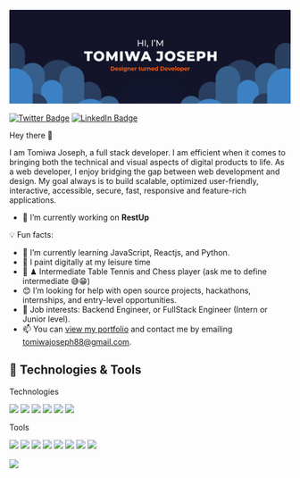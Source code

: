 [![Tomiwa's GitHub Banner](./assets/GitHubHeader.png)](https://tomiwajoseph.vercel.app)

[![Twitter Badge](https://img.shields.io/badge/Twitter-Profile-informational?style=flat&logo=twitter&logoColor=white&color=1CA2F1)](https://twitter.com/tomiwajoseph10)
[![LinkedIn Badge](https://img.shields.io/badge/LinkedIn-Profile-informational?style=flat&logo=linkedin&logoColor=white&color=0D76A8)](https://linkedin.com/in/tomiwa-joseph-a2b024203)

Hey there 👋

I am Tomiwa Joseph, a full stack developer. I am efficient when it comes to bringing both the technical and visual aspects of digital products to life. As a web developer, I enjoy bridging the gap between web development and design. My goal always is to build scalable, optimized user-friendly, interactive, accessible, secure, fast, responsive and feature-rich applications.

- 🔭 I’m currently working on **RestUp**

💡 Fun facts:

- 🌱 I’m currently learning JavaScript, Reactjs, and Python.
- 🎨 I paint digitally at my leisure time
- 🏓 ♟ Intermediate Table Tennis and Chess player (ask me to define intermediate 😅😁)
- 😊 I’m looking for help with open source projects, hackathons, internships, and entry-level opportunities.
- 💼 Job interests: Backend Engineer, or FullStack Engineer (Intern or Junior level).
- 📫 You can [view my portfolio](https://tomiwajoseph.vercel.app) and contact me by emailing tomiwajoseph88@gmail.com.

## 🔧 Technologies & Tools

Technologies

![](https://img.shields.io/badge/Code-Python-informational?style=flat&logo=python&logoColor=white&color=2bbc8a)
![](https://img.shields.io/badge/Code-JavaScript-informational?style=flat&logo=javascript&logoColor=white&color=2bbc8a)
![](https://img.shields.io/badge/Code-React-informational?style=flat&logo=react&logoColor=white&color=4AB197)
![](https://img.shields.io/badge/Code-Django-informational?style=flat&logo=django&logoColor=white&color=4AB197)
![](https://img.shields.io/badge/Style-CSS-informational?style=flat&logo=css3&logoColor=white&color=4AB197)
![](https://img.shields.io/badge/Markup-HTML-informational?style=flat&logo=html5&logoColor=white&color=4AB197)

Tools

![](https://img.shields.io/badge/Tools-MySQL-informational?style=flat&logo=mysql&logoColor=white&color=4AB197)
![](https://img.shields.io/badge/Tools-Sqlite-informational?style=flat&logo=sqlite&logoColor=white&color=4AB197)
![](https://img.shields.io/badge/Tools-Netlify-informational?style=flat&logo=netlify&logoColor=white&color=4AB197)
![](https://img.shields.io/badge/Tools-NPM-informational?style=flat&logo=npm&logoColor=white&color=4AB197)
![](https://img.shields.io/badge/Tools-Postman-informational?style=flat&logo=Postman&logoColor=white&color=4AB197)
![](https://img.shields.io/badge/Tools-Heroku-informational?style=flat&logo=Heroku&logoColor=white&color=4AB197)
![](https://img.shields.io/badge/Tools-Photoshop-informational?style=flat&logo=Adobe-Photoshop&logoColor=white&color=4AB197)
![](https://img.shields.io/badge/Tools-GitHub-informational?style=flat&logo=GitHub&logoColor=white&color=4AB197)


<a href="https://github.com/TomiwaJoseph/TomiwaJoseph">
  <img align="center" src="https://github-readme-stats.vercel.app/api/top-langs/?username=TomiwaJoseph&hide=java,html,tex&title_color=ffffff&text_color=c9cacc&icon_color=2bbc8a&bg_color=1d1f21&langs_count=3" />
</a>
